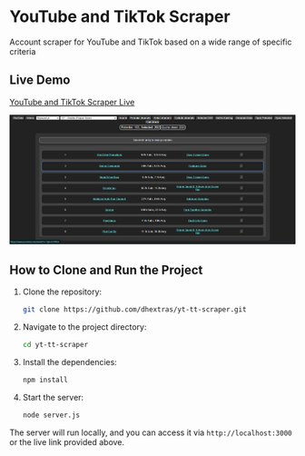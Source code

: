 # YouTube and TikTok Scraper

Account scraper for YouTube and TikTok based on a wide range of specific criteria

## Live Demo

[YouTube and TikTok Scraper Live](https://dhextras-yts.glitch.me/)

![Webpage Screenshot](https://github.com/dhextras/ReadMe/blob/main/images/yts-web.png)

## How to Clone and Run the Project

1. Clone the repository:
   ```bash
   git clone https://github.com/dhextras/yt-tt-scraper.git
   ```

2. Navigate to the project directory:
   ```bash
   cd yt-tt-scraper
   ```

3. Install the dependencies:
   ```bash
   npm install
   ```

4. Start the server:
   ```bash
   node server.js
   ```

The server will run locally, and you can access it via `http://localhost:3000` or the live link provided above.
